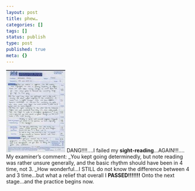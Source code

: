 ```yaml
---
layout: post
title: phew…
categories: []
tags: []
status: publish
type: post
published: true
meta: {}
---
```

![](/img/prac6.jpg) DANG!!!!....I failed my **sight-reading**…AGAIN!!!.... My examiner’s comment: _You kept going determinedly, but note reading was rather unsure generally, and the basic rhythm should have been in 4 time, not 3. _How wonderful…I STILL do not know the difference between 4 and 3 time…but what a relief that overall I **PASSED!!!!!!!** Onto the next stage…and the practice begins now.
